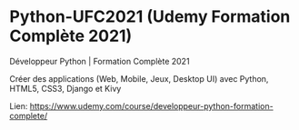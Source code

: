 # Python-UFC2021 (Udemy Formation Complète 2021)

Développeur Python | Formation Complète 2021 

Créer des applications (Web, Mobile, Jeux, Desktop UI) avec Python, HTML5, CSS3, Django et Kivy 

Lien: https://www.udemy.com/course/developpeur-python-formation-complete/

